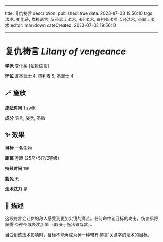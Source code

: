 
---
title: 复仇祷言
description: 
published: true
date: 2023-07-03 19:56:10
tags: 法术, 变化系, 依赖语言, 反圣武士法术, 4环法术, 审判者法术, 5环法术, 圣骑士法术
editor: markdown
dateCreated: 2023-07-03 19:56:10

---

# **复仇祷言** *Litany of vengeance*

**学派** 变化系 \[依赖语言\] 

**环位** 反圣武士 4, 审判者 5, 圣骑士 4

## 🪄 施放

**施法时间** 1 swift

**成分** 语言, 姿势, 圣徽

## ✨ 效果 

**目标** 一名生物 

**距离** 近距 (25尺+5尺/2等级)  

**持续时间** 1轮 

**豁免** 无

**法术抗力** 是

## 📖 描述

这段祷言会让你的敌人感受到更加尖锐的痛苦。任何命中该目标的攻击，伤害都将获得+5神圣或亵渎加值 （取决于施法者阵营）。

当受到该法术影响时，目标不能再成为另一种带有‘祷言’关键字的法术的目标。
    